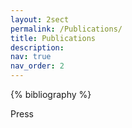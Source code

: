 ```yaml
---
layout: 2sect
permalink: /Publications/
title: Publications
description:
nav: true
nav_order: 2
---
```


<!-- _pages/publications.md -->
<div class="publications">

{% bibliography %}

</div>


Press
